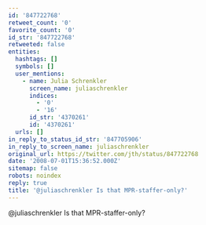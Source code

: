 ```yaml
---
id: '847722768'
retweet_count: '0'
favorite_count: '0'
id_str: '847722768'
retweeted: false
entities:
  hashtags: []
  symbols: []
  user_mentions:
    - name: Julia Schrenkler
      screen_name: juliaschrenkler
      indices:
        - '0'
        - '16'
      id_str: '4370261'
      id: '4370261'
  urls: []
in_reply_to_status_id_str: '847705906'
in_reply_to_screen_name: juliaschrenkler
original_url: https://twitter.com/jth/status/847722768
date: '2008-07-01T15:36:52.000Z'
sitemap: false
robots: noindex
reply: true
title: '@juliaschrenkler Is that MPR-staffer-only?'
---
```


@juliaschrenkler Is that MPR-staffer-only?